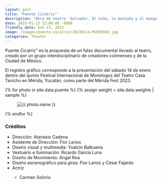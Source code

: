 ```yaml
---
layout: post
title: "Puente Cicatríz"
description: "Obra de teatro 'Salvador. El niño, la montaña y el mango'. Producción de Cuatro Milpas Teatro."
date: 2023-01-23 12:00:00 -0600
friendly_date: Ene 23, 2023
image: /images/puente-cicatriz/20230114-M1009569.jpg
categories: Theater
---
```


<div class="prose lg:prose-xl mx-auto mt-6">
  <p>Puente Cicatriz” es la propuesta de un falso documental llevado al teatro, creado por un grupo interdisciplinario de creadores colimenses y de la Ciudad de México.</p>
  <p>El registro gráfico corresponde a la presentación del sábado 14 de enero dentro del quinto Festival Internacional de Monólogos del Teatro Casa Tanicho en Mérida, Yucatán, como parte del Mérida Fest 2023.</p>
</div>

<div class="w-full flex flex-wrap justify-between mt-6 md:mt-0 large" data-controller="reveal" data-reveal-animation-class="reveal">
  {% for photo in site.data.puente %}
    {% assign weight = site.data.weights | sample %}
    <figure class="{{ weight.class }}">
      <div class="relative">
        <a href="#" class="absolute block inset-0 z-10" data-action="modal#toggle"></a>
        <img src="{{ photo.src }}" alt="{{ photo.name }}" data-description="{{ photo.description }}" class="w-full h-full object-contain {{ photo.options }}" loading="lazy" />
      </div>
    </figure>
  {% endfor %}
</div>

<div class="prose lg:prose-xl mx-auto mt-6">
  <h3>Créditos</h3>
  <ul>
    <li>Dirección: Atanasio Cadena</li>
    <li>Asistente de Dirección: Flor Larios</li>
    <li>Diseño visual y multimedia: Yoatzín Balbuena</li>
    <li>Vestuario e Iluminación: Ricardo García Luna</li>
    <li>Diseño de Movimiento: Ángel Roa</li>
    <li>Diseño escenográfico para giras: Flor Larios y César Fajardo</li>
    <li>Actríz</li>
    <ul>
      <li>Carmen Solorio</li>
    </ul>
  </ul>
</div>
